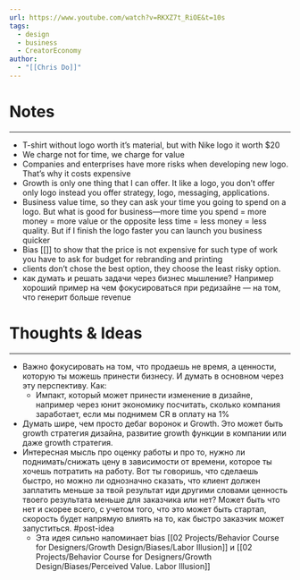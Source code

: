 ```yaml
---
url: https://www.youtube.com/watch?v=RKXZ7t_RiOE&t=10s
tags:
  - design
  - business
  - CreatorEconomy
author:
  - "[[Chris Do]]"
---
```

# Notes
---
- T-shirt without logo worth it’s material, but with Nike logo it worth $20
- We charge not for time, we charge for value 
- Companies and enterprises have more risks when developing new logo. That’s why it costs expensive 
- Growth is only one thing that I can offer. It like a logo, you don’t offer only logo instead you offer strategy, logo, messaging, applications. 
- Business value time, so they can ask your time you going to spend on a logo. But what is good for business—more time you spend = more money = more value or the opposite less time = less money = less quality. But if I finish the logo faster you can launch you business quicker 
- Bias [[]] to show that the price is not expensive for such type of work you have to ask for budget for rebranding and printing 
- clients don’t chose the best option, they choose the least risky option. 
- как думать и решать задачи через бизнес мышление? Например хороший пример на чем фокусироваться при редизайне — на том, что генерит больше revenue 

# Thoughts & Ideas
---
- Важно фокусировать на том, что продаешь не время, а ценности, которую ты можешь принести бизнесу. И думать в основном через эту перспективу. Как:
	- Импакт, который может принести изменение в дизайне, например через юнит экономику посчитать, сколько компания заработает, если мы поднимем CR в оплату на 1%
- Думать шире, чем просто дебаг воронок и Growth. Это может быть growth стратегия дизайна, развитие growth функции в компании или даже growth стратегия.
- Интересная мысль про оценку работы и про то, нужно ли поднимать/снижать цену в зависимости от времени, которое ты хочешь потратить на работу. Вот ты говоришь, что сделаешь быстро, но можно ли однозначно сказать, что клиент должен заплатить меньше за твой результат иди другими словами ценность твоего результата меньше для заказчика или нет? Может быть что нет и скорее всего, с учетом того, что это может быть стартап, скорость будет напрямую влиять на то, как быстро заказчик может запуститься. #post-idea 
	- Эта идея сильно напоминает bias [[02 Projects/Behavior Course for Designers/Growth Design/Biases/Labor Illusion]] и [[02 Projects/Behavior Course for Designers/Growth Design/Biases/Perceived Value. Labor Illusion]]


